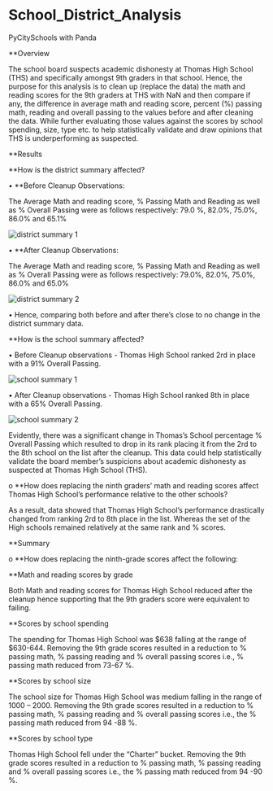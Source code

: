 # School_District_Analysis
PyCitySchools with Panda

**Overview 

The school board suspects academic dishonesty at Thomas High School (THS) and specifically amongst 9th graders in that school. Hence, the purpose for this analysis is to clean up (replace the data) the math and reading scores for the 9th graders at THS with NaN and then compare if any, the difference in average math and reading score, percent (%) passing math, reading and overall passing to the values before and after cleaning the data. While further evaluating those values against the scores by school spending, size, type etc. to help statistically validate and draw opinions that THS is underperforming as suspected.

**Results

**How is the district summary affected?

•	**Before Cleanup Observations:

The Average Math and reading score, % Passing Math and Reading as well as % Overall Passing were as follows respectively:
79.0 %, 82.0%, 75.0%, 86.0% and 65.1%

![district summary 1](https://user-images.githubusercontent.com/89875689/137234234-f37f4aaf-f0dc-4d5c-9640-f13f1e6bb36d.png)

•	**After Cleanup Observations:

The Average Math and reading score, % Passing Math and Reading as well as % Overall Passing were as follows respectively:
79.0%, 82.0%, 75.0%, 86.0% and 65.0%

![district summary 2](https://user-images.githubusercontent.com/89875689/137234332-2451ec80-91c3-4a2f-9e47-50666a888c60.png)

•	Hence, comparing both before and after there’s close to no change in the district summary data.

**How is the school summary affected?

•	Before Cleanup observations - Thomas High School ranked 2rd in place with a 91% Overall Passing.

![school summary 1](https://user-images.githubusercontent.com/89875689/137234632-9691c090-c9cc-479d-92fc-5b5f1def1670.png)

•	After Cleanup observations - Thomas High School ranked 8th in place with a 65% Overall Passing.

![school summary 2](https://user-images.githubusercontent.com/89875689/137234685-6fbe953c-39b9-4091-9749-dd437e619e58.png)


Evidently, there was a significant change in Thomas’s School percentage % Overall Passing which resulted to drop in its rank placing it from the 2rd to the 8th school on the list after the cleanup. This data could help statistically validate the board member’s suspicions about academic dishonesty as suspected at Thomas High School (THS).


o	**How does replacing the ninth graders’ math and reading scores affect Thomas High School’s performance relative to the other schools? 

As a result, data showed that Thomas High School’s performance drastically changed from ranking 2rd to 8th place in the list. Whereas the set of the High schools remained relatively at the same rank and % scores.

**Summary

o	**How does replacing the ninth-grade scores affect the following:

**Math and reading scores by grade 

Both Math and reading scores for Thomas High School reduced after the cleanup hence supporting that the 9th graders score were equivalent to failing.

**Scores by school spending 

The spending for Thomas High School was $638 falling at the range of $630-644. Removing the 9th grade scores resulted in a reduction to % passing math, % passing reading and % overall passing scores i.e., % passing math reduced from 73-67 %.

**Scores by school size 

The school size for Thomas High School was medium falling in the range of 1000 – 2000. Removing the 9th grade scores resulted in a reduction to % passing math, % passing reading and % overall passing scores i.e., the % passing math reduced from 94 -88 %.

**Scores by school type 

Thomas High School fell under the “Charter” bucket. Removing the 9th grade scores resulted in a reduction to % passing math, % passing reading and % overall passing scores i.e., the % passing math reduced from 94 -90 %.




